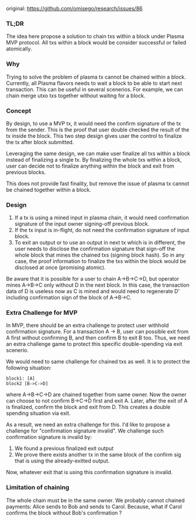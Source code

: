 original: https://github.com/omisego/research/issues/86
### TL;DR

The idea here propose a solution to chain txs within a block under Plasma MVP protocol.
All txs within a block would be consider successful or failed atomically.

### Why
Trying to solve the problem of plasma tx cannot be chained within a block. 
Currently, all Plasma flavors needs to wait a block to be able to start next transaction.
This can be useful in several scenerios. For example, we can chain merge utxo txs together without waiting for a block.

### Concept

By design, to use a MVP tx, it would need the confirm signature of the tx from the sender. This is the proof that user double checked the result of the tx inside the block. This two step design gives user the control to finalize the tx after block submitted.

Leveraging the same design, we can make user finalize all txs within a block instead of finalizing a single tx. By finalizing the whole txs within a block, user can decide not to finalize anything within the block and exit from previous blocks.

This does not provide fast finality, but remove the issue of plasma tx cannot be chained together within a block.

### Design

1. If a tx is using a mined input in plasma chain, it would need confirmation signature of the input owner signing-off previous block.
1. If the tx input is in-flight, do not need the confirmation signature of input block.
1. To exit an output or to use an output in next tx which is in different, the user needs to disclose the confirmation signature that sign-off the whole block that mines the chained txs (signing block hash). So in any case, the proof information to finalize the txs within the block would be disclosed at once (promising atomic).

Be aware that it is possible for a user to chain A->B->C->D, but operator mines A->B->C only without D in the next block. In this case, the transaction data of D is useless now as C is mined and would need to regenerate D' including confirmation sign of the block of A->B->C.


### Extra Challenge for MVP
In MVP, there should be an extra challenge to protect user withhold confirmation signature. For a transaction A -> B, user can possible exit from A first without confirming B, and then confirm B to exit B too. Thus, we need an extra challenge game to protect this specific double-spending via exit scenerio.

We would need to same challenge for chained txs as well. It is to protect the following situation:
```
block1: [A]
block2 [B->C->D]
```
where A->B->C->D are chained together from same owner. Now the owner can choose to not confirm B->C->D first and exit A. Later, after the exit of A is finalized, confirm the block and exit from D. This creates a double spending situation via exit.

As a result, we need an extra challenge for this. I'd like to propose a challenge for "confirmation signature invalid". We challenge such confirmation signature is invalid by:

1. We found a previous finalized exit output
1. We prove there exists another tx in the same block of the confirm sig that is using the already-exitted output.

Now, whatever exit that is using this confirmation signature is invalid.

### Limitation of chaining

The whole chain must be in the same owner. We probably cannot chained payments: Alice sends to Bob and sends to Carol. Because, what if Carol confirms the block without Bob's confirmation ?
